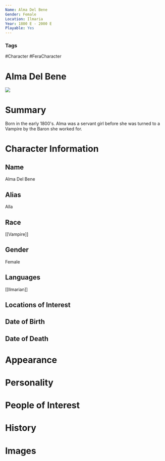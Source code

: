 ```yaml
---
Name: Alma Del Bene
Gender: Female
Location: Ilmaria
Year: 1800 E - 2000 E
Playable: Yes
---
```


### Tags
#Character #FeraCharacter

# Alma Del Bene

![](beautiful-redhead-cosplayer-girl-wearing-victorian-style-steampunk-costume-big-breast-deep-neckline-touches-pocket-watch-142326228.jpg)

# Summary
Born in the early 1800's. Alma was a servant girl before she was turned to a Vampire by the Baron she worked for.

# Character Information

## Name
Alma Del Bene

## Alias
Alla

## Race
[[Vampire]]

## Gender
Female

## Languages
[[Ilmarian]]

## Locations of Interest

## Date of Birth


## Date of Death

# Appearance

# Personality

# People of Interest

# History

# Images
